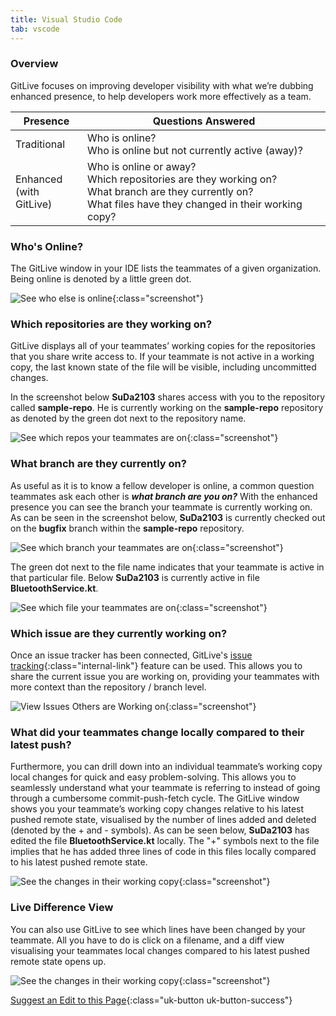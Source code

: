 ```yaml
---
title: Visual Studio Code
tab: vscode
---
```

### Overview

GitLive focuses on improving developer visibility with what we’re dubbing enhanced presence, to help developers work more effectively as a team.

<table>
<thead>
<tr>
   <th>Presence</th>
   <th>Questions Answered</th>
  </tr>
</thead>
 <tbody>
  <tr>
   <td>Traditional</td>
   <td>
    Who is online?<br />
    Who is online but not currently active (away)?
   </td>
  </tr>
  <tr>
   <td>Enhanced<br />
    (with GitLive)
   </td>
   <td>
    Who is online or away?<br />
    Which repositories are they working on?<br />
    What branch are they currently on?<br />
    What files have they changed in their working copy?
   </td>
  </tr>
 </tbody>
</table>

### Who's Online?

The GitLive window in your IDE lists the teammates of a given organization. Being online is denoted by a little green dot.

![See who else is online](/uploads/visibility-online-vscode.png "Online Visibility"){:class="screenshot"}

### Which repositories are they working on?

GitLive displays all of your teammates’ working copies for the repositories that you share write access to. If your teammate is not active in a working copy, the last known state of the file will be visible, including uncommitted changes.

In the screenshot below **SuDa2103** shares access with you to the repository called **sample-repo**. He is currently working on the **sample-repo** repository as denoted by the green dot next to the repository name.

![See which repos your teammates are on](/uploads/visibility-repo-vscode.png "Which Repo"){:class="screenshot"}

### What branch are they currently on?

As useful as it is to know a fellow developer is online, a common question teammates ask each other is ***what branch are you on?***
With the enhanced presence you can see the branch your teammate is currently working on. As can be seen in the screenshot below, **SuDa2103** is currently checked out on the **bugfix** branch within the **sample-repo** repository.


![See which branch your teammates are on](/uploads/visibility-branch-vscode.png "Which Branch"){:class="screenshot"}

The green dot next to the file name indicates that your teammate is active in that particular file. Below **SuDa2103** is currently active in file **BluetoothService.kt**.

![See which file your teammates are on](/uploads/visibility-file-vscode.png "Which File"){:class="screenshot"}

### Which issue are they currently working on?

Once an issue tracker has been connected, GitLive's [issue tracking](/docs/issuetracking/){:class="internal-link"} feature can be used. This allows you to share the current issue you are working on, providing your teammates with more context than the repository / branch level.

![View Issues Others are Working on](/uploads/vscode-issue-tracker-visibility.png "View Issues Others are Working on"){:class="screenshot"}

### What did your teammates change locally compared to their latest push?

Furthermore, you can drill down into an individual teammate’s working copy local changes for quick and easy problem-solving. This allows you to seamlessly understand what your teammate is referring to instead of going through a cumbersome commit-push-fetch cycle. The GitLive window shows you your teammate’s working copy changes relative to his latest pushed remote state, visualised by the number of lines added and deleted (denoted by the + and - symbols). As can be seen below, **SuDa2103** has edited the file **BluetoothService.kt** locally. The "+" symbols next to the file implies that he has added three lines of code in this files locally compared to his latest pushed remote state.

![See the changes in their working copy](/uploads/visibility-working-copy-vscode.png "Working Copy Changes"){:class="screenshot"}

### Live Difference View

You can also use GitLive to see which lines have been changed by your teammate. All you have to do is click on a filename, and a diff view visualising your teammates local changes compared to his latest pushed remote state opens up.

![See the changes in their working copy](/uploads/vscode-diff-view.png "Diff View"){:class="screenshot"}


[Suggest an Edit to this Page](https://github.com/GitLiveApp/GitLive/edit/master/_sections/visibility-vscode.md){:class="uk-button uk-button-success"}

